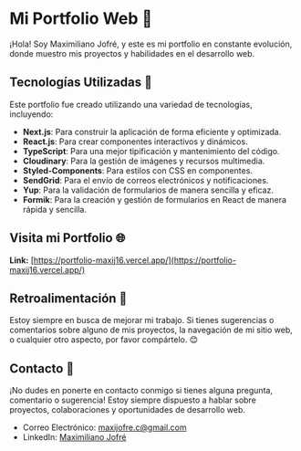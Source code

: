 # Mi Portfolio Web 💼

¡Hola! Soy Maximiliano Jofré, y este es mi portfolio en constante evolución, donde muestro mis proyectos y habilidades en el desarrollo web.

## Tecnologías Utilizadas 🚀

Este portfolio fue creado utilizando una variedad de tecnologías, incluyendo:

- **Next.js**: Para construir la aplicación de forma eficiente y optimizada.
- **React.js**: Para crear componentes interactivos y dinámicos.
- **TypeScript**: Para una mejor tipificación y mantenimiento del código.
- **Cloudinary**: Para la gestión de imágenes y recursos multimedia.
- **Styled-Components**: Para estilos con CSS en componentes.
- **SendGrid**: Para el envío de correos electrónicos y notificaciones.
- **Yup**: Para la validación de formularios de manera sencilla y eficaz.
- **Formik**: Para la creación y gestión de formularios en React de manera rápida y sencilla.

## Visita mi Portfolio 🌐

**Link:** [https://portfolio-maxij16.vercel.app/](https://portfolio-maxij16.vercel.app/)

## Retroalimentación 📣

Estoy siempre en busca de mejorar mi trabajo. Si tienes sugerencias o comentarios sobre alguno de mis proyectos, la navegación de mi sitio web, o cualquier otro aspecto, por favor compártelo.  😊

## Contacto 📧

¡No dudes en ponerte en contacto conmigo si tienes alguna pregunta, comentario o sugerencia! Estoy siempre dispuesto a hablar sobre proyectos, colaboraciones y oportunidades de desarrollo web.

- Correo Electrónico: [maxijofre.c@gmail.com](mailto:maxijofre.c@gmail.com)
- LinkedIn: [Maximiliano Jofré](https://www.linkedin.com/in/maximiliano-jofre/)


